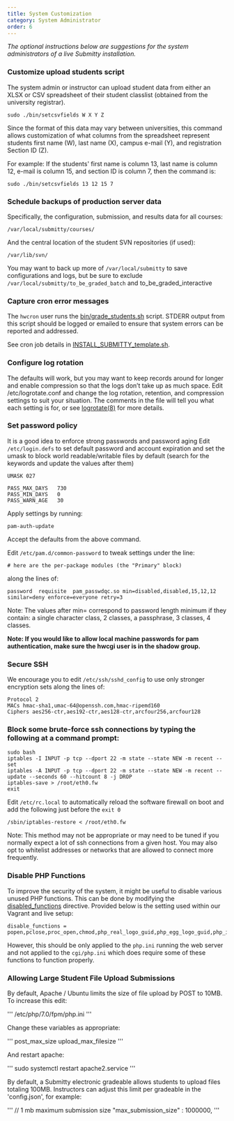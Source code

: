 ```yaml
---
title: System Customization 
category: System Administrator
order: 6
---
```



_The optional instructions below are suggestions for the system
administrators of a live Submitty installation._ 


### Customize upload students script 

The system admin or instructor can upload student data from either
an XLSX or CSV spreadsheet of their student classlist (obtained
from the university registrar).

```
sudo ./bin/setcsvfields W X Y Z
```

Since the format of this data may vary between universities, this
command allows customization of what columns from the spreadsheet
represent students first name (W), last name (X), campus e-mail
(Y), and registration Section ID (Z).

For example: If the students' first name is column 13, last name
is column 12, e-mail is column 15, and section ID is column 7, then
the command is:

```
sudo ./bin/setcsvfields 13 12 15 7
```



### Schedule backups of production server data

Specifically, the configuration, submission, and results data for all courses:

```
/var/local/submitty/courses/
```

And the central location of the student SVN repositories (if used):

```
/var/lib/svn/
```

You may want to back up more of `/var/local/submitty` to save configurations and logs, but be sure to exclude
   `/var/local/submitty/to_be_graded_batch` and to_be_graded_interactive


### Capture cron error messages

The ``` hwcron ``` user runs the [bin/grade_students.sh][bin/grade_students.sh]
script.  STDERR output from this script should be logged or emailed
to ensure that system errors can be reported and addressed.

See cron job details in [INSTALL_SUBMITTY_template.sh][INSTALL_SUBMITTY_template.sh].


### Configure log rotation 

The defaults will work, but you may want to keep records around for
longer and enable compression so that the logs don’t take up as
much space.  Edit /etc/logrotate.conf and change the log rotation,
retention, and compression settings to suit your situation.  The
comments in the file will tell you what each setting is for, or see
[logrotate(8)](http://www.linuxcommand.org/man_pages/logrotate8.html) for more
details.


### Set password policy

It is a good idea to enforce strong passwords and password aging
Edit `/etc/login.defs` to set default password and account expiration
and set the umask to block world readable/writable files by default
(search for the keywords and update the values after them)

```     
UMASK 027

PASS_MAX_DAYS   730
PASS_MIN_DAYS   0
PASS_WARN_AGE   30    
```    

Apply settings by running:

```     
pam-auth-update 
``` 

Accept the defaults from the above command.

Edit `/etc/pam.d/common-password` to tweak settings under the line:

```
# here are the per-package modules (the "Primary" block)
``` 

along the lines of:

```    
password  requisite  pam_passwdqc.so min=disabled,disabled,15,12,12 similar=deny enforce=everyone retry=3    
``` 

Note: The values after min= correspond to password length minimum
if they contain: a single character class, 2 classes, a passphrase,
3 classes, 4 classes.


__Note: If you would like to allow local machine passwords for pam
authentication, make sure the hwcgi user is in the shadow group.__


### Secure SSH

We encourage you to edit `/etc/ssh/sshd_config` to use only stronger encryption sets along the lines of:

```
Protocol 2
MACs hmac-sha1,umac-64@openssh.com,hmac-ripemd160
Ciphers aes256-ctr,aes192-ctr,aes128-ctr,arcfour256,arcfour128 
```

### Block some brute-force ssh connections by typing the following at a command prompt:

``` 
sudo bash
iptables -I INPUT -p tcp --dport 22 -m state --state NEW -m recent --set
iptables -A INPUT -p tcp --dport 22 -m state --state NEW -m recent --update --seconds 60 --hitcount 8 -j DROP
iptables-save > /root/eth0.fw
exit
```

Edit ``` /etc/rc.local ``` to automatically reload the software
firewall on boot and add the following just before the ``` exit 0 ```

```
/sbin/iptables-restore < /root/eth0.fw 
```

Note: This method may not be appropriate or may need to be tuned
if you normally expect a lot of ssh connections from a given host.
You may also opt to whitelist addresses or networks that are
allowed to connect more frequently.

### Disable PHP Functions

To improve the security of the system, it might be useful to disable various unused PHP functions. This can be done by modifying the [disabled_functions](https://secure.php.net/manual/en/ini.core.php#ini.disable-functions) directive. Provided below is the setting used within our Vagrant and live setup:

```
disable_functions = popen,pclose,proc_open,chmod,php_real_logo_guid,php_egg_logo_guid,php_ini_scanned_files,php_ini_loaded_file,readlink,symlink,link,set_file_buffer,proc_close,proc_terminate,proc_get_status,proc_nice,getmyuid,getmygid,getmyinode,putenv,get_current_user,magic_quotes_runtime,set_magic_quotes_runtime,import_request_variables,ini_alter,stream_socket_client,stream_socket_server,stream_socket_accept,stream_socket_pair,stream_get_transports,stream_wrapper_restore,mb_send_mail,openlog,syslog,closelog,pfsockopen,posix_kill,apache_child_terminate,apache_get_modules,apache_get_version,apache_lookup_uri,apache_reset_timeout,apache_response_headers,virtual,system,phpinfo,exec,shell_exec,passthru,pcntl_alarm,pcntl_fork,pcntl_waitpid,pcntl_wait,pcntl_wifexited,pcntl_wifstopped,pcntl_wifsignaled,pcntl_wexitstatus,pcntl_wtermsig,pcntl_wstopsig,pcntl_signal,pcntl_signal_dispatch,pcntl_get_last_error,pcntl_strerror,pcntl_sigprocmask,pcntl_sigwaitinfo,pcntl_sigtimedwait,pcntl_exec,pcntl_getpriority,pcntl_setpriority,
```

However, this should be only applied to the `php.ini` running the web server and not applied to the `cgi/php.ini` which does require some of these functions to function properly.

[bin/grade_students.sh]: https://github.com/Submitty/Submitty/blob/master/bin/grade_students.sh
[INSTALL_SUBMITTY_template.sh]: https://github.com/Submitty/Submitty/blob/master/bin/.setup/INSTALL_template.sh


### Allowing Large Student File Upload Submissions

By default, Apache / Ubuntu limits the size of file upload by POST to
10MB.  To increase this edit:

'''
/etc/php/7.0/fpm/php.ini
'''

Change these variables as appropriate:

'''
post_max_size
upload_max_filesize
'''

And restart apache:

'''
sudo systemctl restart apache2.service
'''

By default, a Submitty electronic gradeable allows students to upload
files totaling 100MB.  Instructors can adjust this limit per gradeable
in the 'config.json', for example:

'''
// 1 mb maximum submission size
"max_submission_size" : 1000000,
'''
